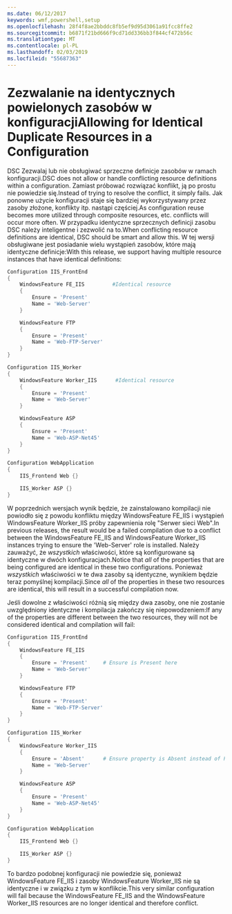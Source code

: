 ```yaml
---
ms.date: 06/12/2017
keywords: wmf,powershell,setup
ms.openlocfilehash: 28f4f8ae2bbddc8fb5ef9d95d3061a91fcc8ffe2
ms.sourcegitcommit: b6871f21bd666f9cd71dd336bb3f844cf472b56c
ms.translationtype: MT
ms.contentlocale: pl-PL
ms.lasthandoff: 02/03/2019
ms.locfileid: "55687363"
---
```

# <a name="allowing-for-identical-duplicate-resources-in-a-configuration"></a><span data-ttu-id="3b5ff-102">Zezwalanie na identycznych powielonych zasobów w konfiguracji</span><span class="sxs-lookup"><span data-stu-id="3b5ff-102">Allowing for Identical Duplicate Resources in a Configuration</span></span>

<span data-ttu-id="3b5ff-103">DSC Zezwalaj lub nie obsługiwać sprzeczne definicje zasobów w ramach konfiguracji.</span><span class="sxs-lookup"><span data-stu-id="3b5ff-103">DSC does not allow or handle conflicting resource definitions within a configuration.</span></span> <span data-ttu-id="3b5ff-104">Zamiast próbować rozwiązać konflikt, ją po prostu nie powiedzie się.</span><span class="sxs-lookup"><span data-stu-id="3b5ff-104">Instead of trying to resolve the conflict, it simply fails.</span></span> <span data-ttu-id="3b5ff-105">Jak ponowne użycie konfiguracji staje się bardziej wykorzystywany przez zasoby złożone, konflikty itp. nastąpi częściej.</span><span class="sxs-lookup"><span data-stu-id="3b5ff-105">As configuration reuse becomes more utilized through composite resources, etc. conflicts will occur more often.</span></span> <span data-ttu-id="3b5ff-106">W przypadku identyczne sprzecznych definicji zasobu DSC należy inteligentne i zezwolić na to.</span><span class="sxs-lookup"><span data-stu-id="3b5ff-106">When conflicting resource definitions are identical, DSC should be smart and allow this.</span></span> <span data-ttu-id="3b5ff-107">W tej wersji obsługiwane jest posiadanie wielu wystąpień zasobów, które mają identyczne definicje:</span><span class="sxs-lookup"><span data-stu-id="3b5ff-107">With this release, we support having multiple resource instances that have identical definitions:</span></span>

```powershell
Configuration IIS_FrontEnd
{
    WindowsFeature FE_IIS         #Identical resource
    {
        Ensure = 'Present'
        Name = 'Web-Server'
    }

    WindowsFeature FTP
    {
        Ensure = 'Present'
        Name = 'Web-FTP-Server'
    }
}

Configuration IIS_Worker
{
    WindowsFeature Worker_IIS      #Identical resource
    {
        Ensure = 'Present'
        Name = 'Web-Server'
    }

    WindowsFeature ASP
    {
        Ensure = 'Present'
        Name = 'Web-ASP-Net45'
    }
}

Configuration WebApplication
{
    IIS_Frontend Web {}

    IIS_Worker ASP {}
}
```

<span data-ttu-id="3b5ff-108">W poprzednich wersjach wynik będzie, że zainstalowano kompilacji nie powiodło się z powodu konfliktu między WindowsFeature FE_IIS i wystąpień WindowsFeature Worker_IIS próby zapewnienia rolę "Serwer sieci Web".</span><span class="sxs-lookup"><span data-stu-id="3b5ff-108">In previous releases, the result would be a failed compilation due to a conflict between the WindowsFeature FE_IIS and WindowsFeature Worker_IIS instances trying to ensure the 'Web-Server' role is installed.</span></span> <span data-ttu-id="3b5ff-109">Należy zauważyć, że *wszystkich* właściwości, które są konfigurowane są identyczne w dwóch konfiguracjach.</span><span class="sxs-lookup"><span data-stu-id="3b5ff-109">Notice that *all* of the properties that are being configured are identical in these two configurations.</span></span> <span data-ttu-id="3b5ff-110">Ponieważ *wszystkich* właściwości w te dwa zasoby są identyczne, wynikiem będzie teraz pomyślnej kompilacji.</span><span class="sxs-lookup"><span data-stu-id="3b5ff-110">Since *all* of the properties in these two resources are identical, this will result in a successful compilation now.</span></span>

<span data-ttu-id="3b5ff-111">Jeśli dowolne z właściwości różnią się między dwa zasoby, one nie zostanie uwzględniony identyczne i kompilacja zakończy się niepowodzeniem:</span><span class="sxs-lookup"><span data-stu-id="3b5ff-111">If any of the properties are different between the two resources, they will not be considered identical and compilation will fail:</span></span>

```powershell
Configuration IIS_FrontEnd
{
    WindowsFeature FE_IIS
    {
        Ensure = 'Present'     # Ensure is Present here
        Name = 'Web-Server'
    }

    WindowsFeature FTP
    {
        Ensure = 'Present'
        Name = 'Web-FTP-Server'
    }
}

Configuration IIS_Worker
{
    WindowsFeature Worker_IIS
    {
        Ensure = 'Absent'      # Ensure property is Absent instead of Present
        Name = 'Web-Server'
    }

    WindowsFeature ASP
    {
        Ensure = 'Present'
        Name = 'Web-ASP-Net45'
    }
}

Configuration WebApplication
{
    IIS_Frontend Web {}

    IIS_Worker ASP {}
}
```

<span data-ttu-id="3b5ff-112">To bardzo podobnej konfiguracji nie powiedzie się, ponieważ WindowsFeature FE_IIS i zasoby WindowsFeature Worker_IIS nie są identyczne i w związku z tym w konflikcie.</span><span class="sxs-lookup"><span data-stu-id="3b5ff-112">This very similar configuration will fail because the WindowsFeature FE_IIS and the WindowsFeature Worker_IIS resources are no longer identical and therefore conflict.</span></span>

